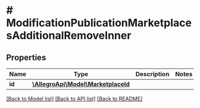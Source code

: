 # # ModificationPublicationMarketplacesAdditionalRemoveInner

## Properties

Name | Type | Description | Notes
------------ | ------------- | ------------- | -------------
**id** | [**\AllegroApi\Model\MarketplaceId**](MarketplaceId.md) |  |

[[Back to Model list]](../../README.md#models) [[Back to API list]](../../README.md#endpoints) [[Back to README]](../../README.md)
